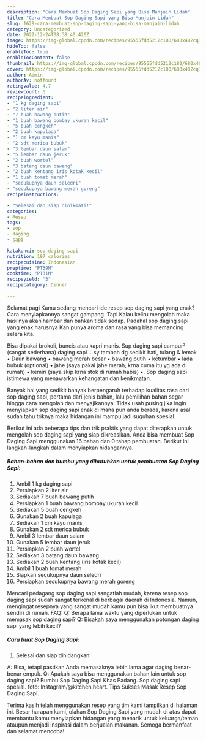 ```yaml
---
description: "Cara Membuat Sop Daging Sapi yang Bisa Manjain Lidah"
title: "Cara Membuat Sop Daging Sapi yang Bisa Manjain Lidah"
slug: 1629-cara-membuat-sop-daging-sapi-yang-bisa-manjain-lidah
category: Uncategorized
date: 2022-12-24T08:38:40.420Z
image: https://img-global.cpcdn.com/recipes/95555fdd5212c180/680x482cq70/sop-daging-sapi-foto-resep-utama.jpg
hideToc: false
enableToc: true
enableTocContent: false
thumbnail: https://img-global.cpcdn.com/recipes/95555fdd5212c180/680x482cq70/sop-daging-sapi-foto-resep-utama.jpg
cover: https://img-global.cpcdn.com/recipes/95555fdd5212c180/680x482cq70/sop-daging-sapi-foto-resep-utama.jpg
author: Admin
authorAv: notfound
ratingvalue: 4.7
reviewcount: 6
recipeingredient:
- "1 kg daging sapi"
- "2 liter air"
- "7 buah bawang putih"
- "1 buah bawang bombay ukuran kecil"
- "5 buah cengkeh"
- "2 buah kapulaga"
- "1 cm kayu manis"
- "2 sdt merica bubuk"
- "3 lembar daun salam"
- "5 lembar daun jeruk"
- "2 buah wortel"
- "3 batang daun bawang"
- "2 buah kentang iris kotak kecil"
- "1 buah tomat merah"
- "secukupnya daun seledri"
- "secukupnya bawang merah goreng"
recipeinstructions:

- "Selesai dan siap dinikmati!"
categories:
- Resep
tags:
- sop
- daging
- sapi

katakunci: sop daging sapi 
nutrition: 197 calories
recipecuisine: Indonesian
preptime: "PT39M"
cooktime: "PT31M"
recipeyield: "3"
recipecategory: Dinner

---
```



Selamat pagi Kamu sedang mencari ide resep sop daging sapi yang enak? Cara menyiapkannya sangat gampang. Tapi Kalau keliru mengolah maka hasilnya akan hambar dan bahkan tidak sedap. Padahal sop daging sapi yang enak harusnya Kan punya aroma dan rasa yang bisa memancing selera kita.


Bisa dipakai brokoli, buncis atau kapri manis. Sup daging sapi campur² (sangat sederhana) daging sapi + sy tambah dg sedikit hati, tulang &amp; lemak • Daun bawang • bawang merah besar • bawang putih • ketumbar • lada bubuk (optional) • jahe (saya pakai jahe merah, krna cuma itu yg ada di rumah) • kemiri (saya skip krna stok di rumah habis) •. Sop daging sapi istimewa yang menawarkan kehangatan dan kenikmatan.

Banyak hal yang sedikit banyak berpengaruh terhadap kualitas rasa dari sop daging sapi, pertama dari jenis bahan, lalu pemilihan bahan segar hingga cara mengolah dan menyajikannya. Tidak usah pusing jika ingin menyiapkan sop daging sapi enak di mana pun anda berada, karena asal sudah tahu triknya maka hidangan ini mampu jadi suguhan spesial.


Berikut ini ada beberapa tips dan trik praktis yang dapat diterapkan untuk mengolah sop daging sapi yang siap dikreasikan. Anda bisa membuat Sop Daging Sapi menggunakan 16 bahan dan 0 tahap pembuatan. Berikut ini langkah-langkah dalam menyiapkan hidangannya.

<!--inarticleads1-->

##### Bahan-bahan dan bumbu yang dibutuhkan untuk pembuatan Sop Daging Sapi:

1. Ambil 1 kg daging sapi
1. Persiapkan 2 liter air
1. Sediakan 7 buah bawang putih
1. Persiapkan 1 buah bawang bombay ukuran kecil
1. Sediakan 5 buah cengkeh
1. Gunakan 2 buah kapulaga
1. Sediakan 1 cm kayu manis
1. Gunakan 2 sdt merica bubuk
1. Ambil 3 lembar daun salam
1. Gunakan 5 lembar daun jeruk
1. Persiapkan 2 buah wortel
1. Sediakan 3 batang daun bawang
1. Sediakan 2 buah kentang (iris kotak kecil)
1. Ambil 1 buah tomat merah
1. Siapkan secukupnya daun seledri
1. Persiapkan secukupnya bawang merah goreng


Mencari pedagang sop daging sapi sangatlah mudah, karena resep sop daging sapi sudah sangat terkenal di berbagai daerah di Indonesia. Namun, mengingat resepnya yang sangat mudah kamu pun bisa ikut membuatnya sendiri di rumah. FAQ: Q: Berapa lama waktu yang diperlukan untuk memasak sop daging sapi? Q: Bisakah saya menggunakan potongan daging sapi yang lebih kecil? 

<!--inarticleads2-->

##### Cara buat Sop Daging Sapi:


1. Selesai dan siap dihidangkan!

A: Bisa, tetapi pastikan Anda memasaknya lebih lama agar daging benar-benar empuk. Q: Apakah saya bisa menggunakan bahan lain untuk sop daging sapi? Bumbu Sop Daging Sapi Khas Padang. Sop daging sapi spesial. foto: Instagram/@kitchen.heart. Tips Sukses Masak Resep Sop Daging Sapi. 

Terima kasih telah menggunakan resep yang tim kami tampilkan di halaman ini. Besar harapan kami, olahan Sop Daging Sapi yang mudah di atas dapat membantu kamu menyiapkan hidangan yang menarik untuk keluarga/teman ataupun menjadi inspirasi dalam berjualan makanan. Semoga bermanfaat dan selamat mencoba!
